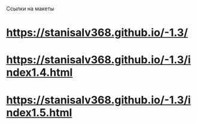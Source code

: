 Ссылки на макеты
# https://stanisalv368.github.io/-1.3/
# https://stanisalv368.github.io/-1.3/index1.4.html
# https://stanisalv368.github.io/-1.3/index1.5.html
